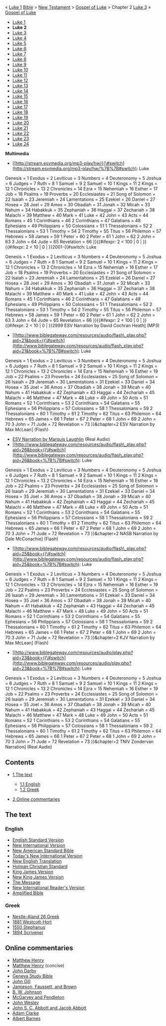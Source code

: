 « [Luke 1](Luke_1 "Luke 1")
[Bible](Bible "Bible") \>
[New Testament](New_Testament "New Testament") \>
[Gospel of Luke](Gospel_of_Luke "Gospel of Luke") \> Chapter 2
[Luke 3](Luke_3 "Luke 3") »
[Gospel of Luke](Gospel_of_Luke "Gospel of Luke")
-   [Luke 1](Luke_1 "Luke 1")
-   **Luke 2**
-   [Luke 3](Luke_3 "Luke 3")
-   [Luke 4](Luke_4 "Luke 4")
-   [Luke 5](Luke_5 "Luke 5")
-   [Luke 6](Luke_6 "Luke 6")
-   [Luke 7](Luke_7 "Luke 7")
-   [Luke 8](Luke_8 "Luke 8")
-   [Luke 9](Luke_9 "Luke 9")
-   [Luke 10](Luke_10 "Luke 10")
-   [Luke 11](Luke_11 "Luke 11")
-   [Luke 12](Luke_12 "Luke 12")
-   [Luke 13](Luke_13 "Luke 13")
-   [Luke 14](Luke_14 "Luke 14")
-   [Luke 15](Luke_15 "Luke 15")
-   [Luke 16](Luke_16 "Luke 16")
-   [Luke 17](Luke_17 "Luke 17")
-   [Luke 18](Luke_18 "Luke 18")
-   [Luke 19](Luke_19 "Luke 19")
-   [Luke 20](Luke_20 "Luke 20")
-   [Luke 21](Luke_21 "Luke 21")
-   [Luke 22](Luke_22 "Luke 22")
-   [Luke 23](Luke_23 "Luke 23")
-   [Luke 24](Luke_24 "Luke 24")

**Multimedia**

-   [[http://stream.esvmedia.org/mp3-play/hw/{{\#switch](http://stream.esvmedia.org/mp3-play/hw/%7B%7B#switch):
    Luke

Genesis = 1
Exodus = 2
Leviticus = 3
Numbers = 4
Deuteronomy = 5
Joshua = 6
Judges = 7
Ruth = 8
1 Samuel = 9
2 Samuel = 10
1 Kings = 11
2 Kings = 12
1 Chronicles = 13
2 Chronicles = 14
Ezra = 15
Nehemiah = 16
Esther = 17
Job = 18
Psalms = 19
Proverbs = 20
Ecclesiastes = 21
Song of Solomon = 22
Isaiah = 23
Jeremiah = 24
Lamentations = 25
Ezekiel = 26
Daniel = 27
Hosea = 28
Joel = 29
Amos = 30
Obadiah = 31
Jonah = 32
Micah = 33
Nahum = 34
Habakkuk = 35
Zephaniah = 36
Haggai = 37
Zechariah = 38
Malachi = 39
Matthew = 40
Mark = 41
Luke = 42
John = 43
Acts = 44
Romans = 45
1 Corinthians = 46
2 Corinthians = 47
Galatians = 48
Ephesians = 49
Philippians = 50
Colossians = 51
1 Thessalonians = 52
2 Thessalonians = 53
1 Timothy = 54
2 Timothy = 55
Titus = 56
Philemon = 57
Hebrews = 58
James = 59
1 Peter = 60
2 Peter = 61
1 John = 62
2 John = 63
3 John = 64
Jude = 65
Revelation = 66
}}{{\#ifexpr: 2 < 100 | 0 | }}{{\#ifexpr: 2 < 10 | 0 |
}}2001-{{\#switch: Luke

Genesis = 1
Exodus = 2
Leviticus = 3
Numbers = 4
Deuteronomy = 5
Joshua = 6
Judges = 7
Ruth = 8
1 Samuel = 9
2 Samuel = 10
1 Kings = 11
2 Kings = 12
1 Chronicles = 13
2 Chronicles = 14
Ezra = 15
Nehemiah = 16
Esther = 17
Job = 18
Psalms = 19
Proverbs = 20
Ecclesiastes = 21
Song of Solomon = 22
Isaiah = 23
Jeremiah = 24
Lamentations = 25
Ezekiel = 26
Daniel = 27
Hosea = 28
Joel = 29
Amos = 30
Obadiah = 31
Jonah = 32
Micah = 33
Nahum = 34
Habakkuk = 35
Zephaniah = 36
Haggai = 37
Zechariah = 38
Malachi = 39
Matthew = 40
Mark = 41
Luke = 42
John = 43
Acts = 44
Romans = 45
1 Corinthians = 46
2 Corinthians = 47
Galatians = 48
Ephesians = 49
Philippians = 50
Colossians = 51
1 Thessalonians = 52
2 Thessalonians = 53
1 Timothy = 54
2 Timothy = 55
Titus = 56
Philemon = 57
Hebrews = 58
James = 59
1 Peter = 60
2 Peter = 61
1 John = 62
2 John = 63
3 John = 64
Jude = 65
Revelation = 66
}}{{\#ifexpr: 2 < 100 | 0 | }}{{\#ifexpr: 2 < 10 | 0 | }}2999 ESV
Narration by David Cochran Heath] (MP3)

-   [[http://www.biblegateway.com/resources/audio/flash\_play.php?aid=21&book={{\#switch](http://www.biblegateway.com/resources/audio/flash_play.php?aid=21&book=%7B%7B#switch):
    Luke

Genesis = 1
Exodus = 2
Leviticus = 3
Numbers = 4
Deuteronomy = 5
Joshua = 6
Judges = 7
Ruth = 8
1 Samuel = 9
2 Samuel = 10
1 Kings = 11
2 Kings = 12
1 Chronicles = 13
2 Chronicles = 14
Ezra = 15
Nehemiah = 16
Esther = 19
Job = 22
Psalms = 23
Proverbs = 24
Ecclesiastes = 25
Song of Solomon = 26
Isaiah = 29
Jeremiah = 30
Lamentations = 31
Ezekiel = 33
Daniel = 34
Hosea = 35
Joel = 36
Amos = 37
Obadiah = 38
Jonah = 39
Micah = 40
Nahum = 41
Habakkuk = 42
Zephaniah = 43
Haggai = 44
Zechariah = 45
Malachi = 46
Matthew = 47
Mark = 48
Luke = 49
John = 50
Acts = 51
Romans = 52
1 Corinthians = 53
2 Corinthians = 54
Galatians = 55
Ephesians = 56
Philippians = 57
Colossians = 58
1 Thessalonians = 59
2 Thessalonians = 60
1 Timothy = 61
2 Timothy = 62
Titus = 63
Philemon = 64
Hebrews = 65
James = 66
1 Peter = 67
2 Peter = 68
1 John = 69
2 John = 70
3 John = 71
Jude = 72
Revelation = 73
}}&chapter=2 ESV Narration by Max McLean] (Flash)

-   [ESV Narration by Marquis Laughlin](http://www.gnpcb.org/esv/share/audio/smil?passage=Luke+2)
    (Real Audio)
-   [[http://www.biblegateway.com/resources/audio/flash\_play.php?aid=26&book={{\#switch](http://www.biblegateway.com/resources/audio/flash_play.php?aid=26&book=%7B%7B#switch):
    Luke

Genesis = 1
Exodus = 2
Leviticus = 3
Numbers = 4
Deuteronomy = 5
Joshua = 6
Judges = 7
Ruth = 8
1 Samuel = 9
2 Samuel = 10
1 Kings = 11
2 Kings = 12
1 Chronicles = 13
2 Chronicles = 14
Ezra = 15
Nehemiah = 16
Esther = 19
Job = 22
Psalms = 23
Proverbs = 24
Ecclesiastes = 25
Song of Solomon = 26
Isaiah = 29
Jeremiah = 30
Lamentations = 31
Ezekiel = 33
Daniel = 34
Hosea = 35
Joel = 36
Amos = 37
Obadiah = 38
Jonah = 39
Micah = 40
Nahum = 41
Habakkuk = 42
Zephaniah = 43
Haggai = 44
Zechariah = 45
Malachi = 46
Matthew = 47
Mark = 48
Luke = 49
John = 50
Acts = 51
Romans = 52
1 Corinthians = 53
2 Corinthians = 54
Galatians = 55
Ephesians = 56
Philippians = 57
Colossians = 58
1 Thessalonians = 59
2 Thessalonians = 60
1 Timothy = 61
2 Timothy = 62
Titus = 63
Philemon = 64
Hebrews = 65
James = 66
1 Peter = 67
2 Peter = 68
1 John = 69
2 John = 70
3 John = 71
Jude = 72
Revelation = 73
}}&chapter=2 NASB Narration by Dale McConachie] (Flash)

-   [[http://www.biblegateway.com/resources/audio/flash\_play.php?aid=25&book={{\#switch](http://www.biblegateway.com/resources/audio/flash_play.php?aid=25&book=%7B%7B#switch):
    Luke

Genesis = 1
Exodus = 2
Leviticus = 3
Numbers = 4
Deuteronomy = 5
Joshua = 6
Judges = 7
Ruth = 8
1 Samuel = 9
2 Samuel = 10
1 Kings = 11
2 Kings = 12
1 Chronicles = 13
2 Chronicles = 14
Ezra = 15
Nehemiah = 16
Esther = 19
Job = 22
Psalms = 23
Proverbs = 24
Ecclesiastes = 25
Song of Solomon = 26
Isaiah = 29
Jeremiah = 30
Lamentations = 31
Ezekiel = 33
Daniel = 34
Hosea = 35
Joel = 36
Amos = 37
Obadiah = 38
Jonah = 39
Micah = 40
Nahum = 41
Habakkuk = 42
Zephaniah = 43
Haggai = 44
Zechariah = 45
Malachi = 46
Matthew = 47
Mark = 48
Luke = 49
John = 50
Acts = 51
Romans = 52
1 Corinthians = 53
2 Corinthians = 54
Galatians = 55
Ephesians = 56
Philippians = 57
Colossians = 58
1 Thessalonians = 59
2 Thessalonians = 60
1 Timothy = 61
2 Timothy = 62
Titus = 63
Philemon = 64
Hebrews = 65
James = 66
1 Peter = 67
2 Peter = 68
1 John = 69
2 John = 70
3 John = 71
Jude = 72
Revelation = 73
}}&chapter=2 KJV Narration by Max McLean] (Flash)

-   [[http://www.biblegateway.com/resources/audio/play.php?aid=23&book={{\#switch](http://www.biblegateway.com/resources/audio/play.php?aid=23&book=%7B%7B#switch):
    Luke

Genesis = 1
Exodus = 2
Leviticus = 3
Numbers = 4
Deuteronomy = 5
Joshua = 6
Judges = 7
Ruth = 8
1 Samuel = 9
2 Samuel = 10
1 Kings = 11
2 Kings = 12
1 Chronicles = 13
2 Chronicles = 14
Ezra = 15
Nehemiah = 16
Esther = 19
Job = 22
Psalms = 23
Proverbs = 24
Ecclesiastes = 25
Song of Solomon = 26
Isaiah = 29
Jeremiah = 30
Lamentations = 31
Ezekiel = 33
Daniel = 34
Hosea = 35
Joel = 36
Amos = 37
Obadiah = 38
Jonah = 39
Micah = 40
Nahum = 41
Habakkuk = 42
Zephaniah = 43
Haggai = 44
Zechariah = 45
Malachi = 46
Matthew = 47
Mark = 48
Luke = 49
John = 50
Acts = 51
Romans = 52
1 Corinthians = 53
2 Corinthians = 54
Galatians = 55
Ephesians = 56
Philippians = 57
Colossians = 58
1 Thessalonians = 59
2 Thessalonians = 60
1 Timothy = 61
2 Timothy = 62
Titus = 63
Philemon = 64
Hebrews = 65
James = 66
1 Peter = 67
2 Peter = 68
1 John = 69
2 John = 70
3 John = 71
Jude = 72
Revelation = 73
}}&chapter=2 TNIV Zondervan Narration] (Real Audio)

## Contents

-   [1 The text](#The_text)
    -   [1.1 English](#English)
    -   [1.2 Greek](#Greek)

-   [2 Online commentaries](#Online_commentaries)

## The text

### English

-   [English Standard Version](http://www.gnpcb.org/esv/search/?q=Luke%202)
-   [New International Version](http://www.biblegateway.com/passage/?search=Luke%202&version=31)
-   [New American Standard Bible](http://www.biblegateway.com/passage/?search=Luke%202&version=49)
-   [Today's New International Version](http://www.ibs.org/bible/verse/index.php?q=Luke%202)
-   [New English Translation](http://net.bible.org/bible.php?book=Luke&chapter=2)
-   [Holman Christian Standard](http://www.biblegateway.com/passage/?search=Luke%202&version=77)
-   [King James Version](http://www.biblegateway.com/passage/?search=Luke%202&version=9)
-   [New King James Version](http://www.biblegateway.com/passage/?search=Luke%202&version=50)
-   [The Message](http://www.biblegateway.com/passage/?search=Luke%202&version=65)
-   [New International Reader's Version](http://www.biblegateway.com/passage/?search=Luke%202&version=76)
-   [Amplified Bible](http://www.biblegateway.com/passage/?search=Luke%202&version=45)

### Greek

-   [Nestle-Aland 26 Greek](http://www.zhubert.com/bible?source=greek&verseref=Luke+2)
-   [1881 Westcott-Hort](http://www.biblegateway.com/passage/?search=Luke%202&version=68)
-   [1550 Stephanus](http://www.biblegateway.com/passage/?search=Luke%202&version=69)
-   [1894 Scrivener](http://www.biblegateway.com/passage/?search=Luke%202&version=70)

## Online commentaries

-   [Matthew Henry](http://eword.gospelcom.net/comments/luke/mh/luke2.htm)
-   [Matthew Henry](http://eword.gospelcom.net/comments/luke/mhc/luke2.htm)
    (concise)
-   [John Darby](http://eword.gospelcom.net/comments/luke/darby/luke2.htm)
-   [Geneva Study Bible](http://eword.gospelcom.net/comments/luke/geneva/luke2.htm)
-   [John Gill](http://eword.gospelcom.net/comments/luke/gill/luke2.htm)
-   [Jamieson, Faussett, and Brown](http://www.ewordtoday.com/comments/luke/jfb/luke2.htm)
-   [B. W. Johnson](http://eword.gospelcom.net/comments/luke/johnson/luke2.htm)
-   [McGarvey and Pendleton](http://eword.gospelcom.net/comments/luke/four/luke2.htm)
-   [John Wesley](http://eword.gospelcom.net/comments/luke/wesley/luke2.htm)
-   [John S. C. Abbott and Jacob Abbott](http://www.studylight.org/com/ain/view.cgi?book=lu&chapter=002)
-   [Adam Clarke](http://www.studylight.org/com/acc/view.cgi?book=lu&chapter=002)
-   [Albert Barnes](http://www.studylight.org/com/bnn/view.cgi?book=lu&chapter=002)



